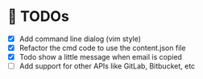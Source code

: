 # 🏁 TODOs

- [x] Add command line dialog (vim style)
- [x] Refactor the cmd code to use the content.json file
- [x] Todo show a little message when email is copied
- [ ] Add support for other APIs like GitLab, Bitbucket, etc
